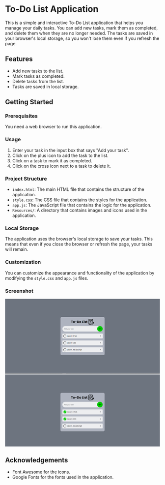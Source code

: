 # To-Do List Application

This is a simple and interactive To-Do List application that helps you manage your daily tasks. You can add new tasks, mark them as completed, and delete them when they are no longer needed. The tasks are saved in your browser's local storage, so you won't lose them even if you refresh the page.

## Features

- Add new tasks to the list.
- Mark tasks as completed.
- Delete tasks from the list.
- Tasks are saved in local storage.

## Getting Started

### Prerequisites

You need a web browser to run this application.

### Usage

1. Enter your task in the input box that says "Add your task".
2. Click on the plus icon to add the task to the list.
3. Click on a task to mark it as completed.
4. Click on the cross icon next to a task to delete it.

### Project Structure

- `index.html`: The main HTML file that contains the structure of the application.
- `style.css`: The CSS file that contains the styles for the application.
- `app.js`: The JavaScript file that contains the logic for the application.
- `Resources/`: A directory that contains images and icons used in the application.

### Local Storage

The application uses the browser's local storage to save your tasks. This means that even if you close the browser or refresh the page, your tasks will remain.

### Customization

You can customize the appearance and functionality of the application by modifying the `style.css` and `app.js` files.

### Screenshot

![Screenshot 1](Resources/1.PNG)
![Screenshot 2](Resources/2.PNG)

## Acknowledgements

- Font Awesome for the icons.
- Google Fonts for the fonts used in the application.

